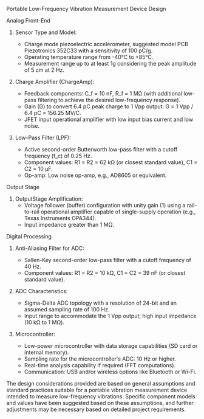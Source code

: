Portable Low-Frequency Vibration Measurement Device Design

Analog Front-End

1. Sensor Type and Model:
   - Charge mode piezoelectric accelerometer, suggested model PCB Piezotronics 352C33 with a sensitivity of 100 pC/g.
   - Operating temperature range from -40°C to +85°C.
   - Measurement range up to at least 1g considering the peak amplitude of 5 cm at 2 Hz.

2. Charge Amplifier (ChargeAmp):
   - Feedback components: C_f = 10 nF, R_f = 1 MΩ (with additional low-pass filtering to achieve the desired low-frequency response).
   - Gain (G) to convert 6.4 pC peak charge to 1 Vpp output: G = 1 Vpp / 6.4 pC = 156.25 MV/C.
   - JFET input operational amplifier with low input bias current and low noise.

3. Low-Pass Filter (LPF):
   - Active second-order Butterworth low-pass filter with a cutoff frequency (f_c) of 0.25 Hz.
   - Component values: R1 = R2 = 62 kΩ (or closest standard value), C1 = C2 = 10 µF.
   - Op-amp: Low noise op-amp, e.g., AD8605 or equivalent.

Output Stage

1. OutputStage Amplification:
   - Voltage follower (buffer) configuration with unity gain (1) using a rail-to-rail operational amplifier capable of single-supply operation (e.g., Texas Instruments OPA344).
   - Input impedance greater than 1 MΩ.

Digital Processing

1. Anti-Aliasing Filter for ADC:
   - Sallen-Key second-order low-pass filter with a cutoff frequency of 40 Hz.
   - Component values: R1 = R2 = 10 kΩ, C1 = C2 = 39 nF (or closest standard value).

2. ADC Characteristics:
   - Sigma-Delta ADC topology with a resolution of 24-bit and an assumed sampling rate of 100 Hz.
   - Input range to accommodate the 1 Vpp output; high input impedance (10 kΩ to 1 MΩ).

3. Microcontroller:
   - Low-power microcontroller with data storage capabilities (SD card or internal memory).
   - Sampling rate for the microcontroller's ADC: 10 Hz or higher.
   - Real-time analysis capability if required (FFT computations).
   - Communication: USB and/or wireless options like Bluetooth or Wi-Fi.

The design considerations provided are based on general assumptions and standard practices suitable for a portable vibration measurement device intended to measure low-frequency vibrations. Specific component models and values have been suggested based on these assumptions, and further adjustments may be necessary based on detailed project requirements.